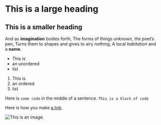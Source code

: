 # This is a large heading
## This is a smaller heading
And as **imagination** bodies forth, 
The forms of things *unknown*, the poet’s pen, 
Turns them to shapes and gives to airy nothing,
 A local *habitation* and a **name**. 
- This is 
- an unordered 
- list 
1. This is 
2. an ordered 
3. list 

Here is `some code` in the middle of a sentence. 
``` This is a block of code ``` 

Here is how you make [a link](https://www.wikipedia.org/). 

![This is an 
image.](https://github.com/yihui/xaringan/releases/download/v0.0.2/karl-moustache.jpg)

